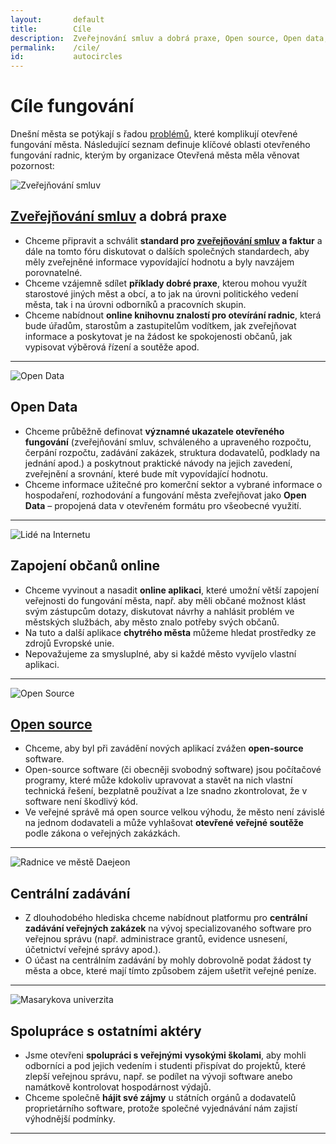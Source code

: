 ```yaml
---
layout:       default
title:        Cíle
description:  Zveřejnování smluv a dobrá praxe, Open source, Open data, Zapojení občanů online, Spolupráce s ostatními aktéry
permalink:    /cile/
id:           autocircles
---
```



# Cíle fungování


Dnešní města se potýkají s řadou [problémů](/problemy/), které komplikují otevřené fungování města. Následující seznam definuje klíčové oblasti otevřeného fungování radnic, kterým by organizace Otevřená města měla věnovat pozornost:

![Zveřejňování smluv](/media/thumbnails/contracts.jpg)

[Zveřejňování smluv][smlouvy] a dobrá praxe
-------------------------------

* Chceme připravit a schválit **standard pro [zveřejňování smluv][smlouvy] a faktur** a dále na tomto fóru diskutovat o dalších společných standardech, aby měly zveřejněné informace vypovídající hodnotu a byly navzájem porovnatelné.
* Chceme vzájemně sdílet **příklady dobré praxe**, kterou mohou využít starostové
  jiných měst a obcí, a to jak na úrovni politického vedení města, tak i na úrovni odborníků a pracovních skupin.
* Chceme nabídnout **online knihovnu znalostí pro otevírání radnic**, která bude úřadům, starostům a zastupitelům vodítkem, jak zveřejňovat informace a poskytovat je na žádost ke spokojenosti občanů, jak vypisovat výběrová řízení a soutěže apod.

[smlouvy]: /projekty/smlouvy/

<hr class="separator"/>

![Open Data](/media/thumbnails/open-data.jpg)

Open Data
-------------------------------------

* Chceme průběžně definovat **významné ukazatele otevřeného fungování** (zveřejňování smluv,
schváleného a upraveného rozpočtu, čerpání rozpočtu, zadávání zakázek, struktura dodavatelů,
podklady na jednání apod.) a poskytnout praktické návody na jejich zavedení, zveřejnění a
srovnání, které bude mít vypovídající hodnotu.
* Chceme informace užitečné pro komerční sektor a vybrané informace o hospodaření,
  rozhodování a fungování města zveřejňovat jako **Open Data** – propojená data
  v otevřeném formátu pro všeobecné využití.

<hr class="separator"/>


![Lidé na Internetu](/media/thumbnails/lide.jpg)

Zapojení občanů online
---------------

* Chceme vyvinout a nasadit **online aplikaci**, které umožní větší zapojení
veřejnosti do fungování města, např. aby měli občané možnost klást svým zástupcům
dotazy, diskutovat návrhy a nahlásit problém ve městských službách, aby město znalo potřeby svých občanů.
* Na tuto a další aplikace **chytrého města** můžeme hledat prostředky ze zdrojů Evropské unie.
* Nepovažujeme za smysluplné, aby si každé město vyvíjelo vlastní aplikaci.

<hr class="separator"/>

![Open Source](/media/thumbnails/open-source.png)

[Open source](/open-source/)
------------

* Chceme, aby byl při zavádění nových aplikací zvážen **open-source** software.
* Open-source software (či obecněji svobodný software) jsou počítačové programy, které může kdokoliv upravovat a stavět na nich vlastní technická řešení, bezplatně používat a lze snadno zkontrolovat,
že v software není škodlivý kód.
* Ve veřejné správě má open source velkou výhodu, že město není závislé na jednom dodavateli a může vyhlašovat **otevřené veřejné soutěže** podle zákona o veřejných zakázkách.

<hr class="separator"/>

![Radnice ve městě Daejeon](/media/thumbnails/city-hall.jpg)

Centrální zadávání
------------------

* Z dlouhodobého hlediska chceme nabídnout platformu pro **centrální zadávání veřejných zakázek** na vývoj
specializovaného software pro veřejnou správu (např. administrace grantů,
evidence usnesení, účetnictví veřejné správy apod.).
* O účast na centrálním zadávání by mohly dobrovolně podat žádost
ty města a obce, které mají tímto způsobem zájem ušetřit veřejné peníze.

<hr class="separator"/>

![Masarykova univerzita](/media/thumbnails/masarycka.jpg)

Spolupráce s ostatními aktéry
--------------------------

* Jsme otevřeni **spolupráci s veřejnými vysokými školami**, aby mohli odborníci
a pod jejich vedením i studenti přispívat do projektů, které zlepší veřejnou správu,
např. se podílet na vývoji software anebo namátkově kontrolovat hospodárnost výdajů.
* Chceme společně **hájit své zájmy** u státních orgánů a dodavatelů proprietárního
software, protože společné vyjednávání nám zajistí výhodnější podmínky.

<hr class="separator"/>
